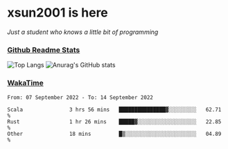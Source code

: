 # xsun2001 is here

*Just a student who knows a little bit of programming*

### [Github Readme Stats](https://github.com/anuraghazra/github-readme-stats)

![Top Langs](https://github-readme-stats.vercel.app/api/top-langs/?username=xsun2001&layout=compact&theme=radical) ![Anurag's GitHub stats](https://github-readme-stats.vercel.app/api?username=xsun2001&show_icons=true&theme=radical)

### [WakaTime](https://wakatime.com)

<!--START_SECTION:waka-->

```text
From: 07 September 2022 - To: 14 September 2022

Scala               3 hrs 56 mins   ███████████████▓░░░░░░░░░   62.71 %
Rust                1 hr 26 mins    █████▓░░░░░░░░░░░░░░░░░░░   22.85 %
Other               18 mins         █▒░░░░░░░░░░░░░░░░░░░░░░░   04.89 %
```

<!--END_SECTION:waka-->
